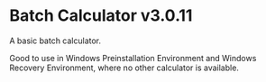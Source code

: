 # Batch Calculator v3.0.11
A basic batch calculator.

Good to use in Windows Preinstallation Environment and Windows Recovery Environment, where no other calculator is available.
